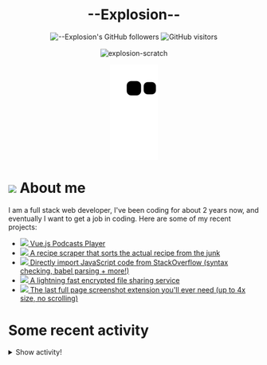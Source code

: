 # <div align="center">--Explosion--</div>

<div align=center>
  
![--Explosion's GitHub followers](https://img.shields.io/github/followers/Explosion-Scratch?color=00bbbb&style=for-the-badge&logo=github&logoColor=fff) 
![GitHub visitors](https://visitor-badge-reloaded.herokuapp.com/badge?page_id=explosion-scratch.visitor.badge.reloaded&color=00bbbb&style=for-the-badge&logo=github)

</div>

<p align=center><img align="center" src="https://github-readme-streak-stats.herokuapp.com/?user=explosion-scratch&" alt="explosion-scratch" /></p>
<p align=center><img align="center" src="https://raw.githubusercontent.com/Explosion-Scratch/Explosion-scratch/a407529eda6cf7c81265dae00a6eab19d1597632/github-contribution-grid-snake.svg" /></p>

<h1><img src="https://api.iconify.design/noto-v1:beaming-face-with-smiling-eyes.svg" width="25ch"> About me</h1>
  <p>I am a full stack web developer, I've been coding for about 2 years now, and eventually I want to get a job in coding. Here are some of my recent projects:</p>

  <ul>
     <li><a href="https://github.com/explosion-scratch/podcasts_player"><img src="https://api.iconify.design/noto-v1:musical-notes.svg"> Vue.js Podcasts Player</a></li>
     <li><a href="https://github.com/explosion-scratch/recipes/"><img src="https://api.iconify.design/noto-v1:face-savoring-food.svg"> A recipe scraper that sorts the actual recipe from the junk</a></li>
     <li><a href="https://github.com/explosion-scratch/stackoverflow_import/"><img src="https://api.iconify.design/noto-v1:man-technologist-medium-light-skin-tone.svg"> Directly import JavaScript code from StackOverflow (syntax checking, babel parsing + more!)</a></li>
     <li><a href="https://github.com/explosion-scratch/ondrop/"><img src="https://api.iconify.design/noto-v1:cloud-with-lightning.svg"> A lightning fast encrypted file sharing service</a></li>
     <li><a href="https://github.com/explosion-scratch/screenshot_extension/"><img src="https://api.iconify.design/noto-v1:computer-mouse.svg"> The last full page screenshot extension you'll ever need (up to 4x size, no scrolling)</a></li>
  </ul>
  
  # Some recent activity


<details><summary>Show activity!</summary>
<ul>
<li><p>9 hours, 5 minutes ago – Commented in <a href="https://github.com/Explosion-Scratch/Explosion-scratch/issues/9#issuecomment-1118823099">Explosion-Scratch/Explosion-scratch</a><blockquote>Also your encryption method is incredibly inefficient it would probably be best to convert the file to an ArrayBuffer then convert that directly re </blockquote></p></li>
<li><p>9 hours, 13 minutes ago – Commented in <a href="https://github.com/Explosion-Scratch/Explosion-scratch/issues/9#issuecomment-1118806846">Explosion-Scratch/Explosion-scratch</a><blockquote>Alright this works https codepen io explosion scratch full abqvNwQ</blockquote></p></li>
<li><p>9 hours, 24 minutes ago – Commented in <a href="https://github.com/Explosion-Scratch/Explosion-scratch/issues/9#issuecomment-1118780613">Explosion-Scratch/Explosion-scratch</a><blockquote>It s because of the way I convert base64 to and from buffers</blockquote></p></li>
<li><p>9 hours, 24 minutes ago – Commented in <a href="https://github.com/Explosion-Scratch/Explosion-scratch/issues/9#issuecomment-1118780075">Explosion-Scratch/Explosion-scratch</a><blockquote>Working on debugging rn</blockquote></p></li>
<li><p>9 hours, 24 minutes ago – Commented in <a href="https://github.com/Explosion-Scratch/Explosion-scratch/issues/9#issuecomment-1118779902">Explosion-Scratch/Explosion-scratch</a><blockquote>I m getting this error Error RangeError Maximum call stack size exceeded crypto js 58 </blockquote></p></li>
<li><p>9 hours, 35 minutes ago – Commented in <a href="https://github.com/Explosion-Scratch/Explosion-scratch/issues/9#issuecomment-1118766328">Explosion-Scratch/Explosion-scratch</a><blockquote> Explosion Scratch I m pinging you because I think you aren t subscribed to this thread or watching this repo Nope I m subscribed to the threa </blockquote></p></li>
<li><p>18 hours ago – Commented in <a href="https://github.com/Explosion-Scratch/Explosion-scratch/issues/9#issuecomment-1118270929">Explosion-Scratch/Explosion-scratch</a><blockquote>Oh yeah could you make a codepen for it or something </blockquote></p></li>
<li><p>1 day, 17 hours, 58 minutes ago – Commented in <a href="https://github.com/Bijoujs/Bijou.js/pull/363#issuecomment-1117028936">Bijoujs/Bijou.js</a><blockquote>Thanks </blockquote></p></li>
<li><p>2 days, 15 hours, 51 minutes ago – Commented in <a href="https://github.com/Explosion-Scratch/Explosion-scratch/issues/9#issuecomment-1115934125">Explosion-Scratch/Explosion-scratch</a><blockquote> Explosion Scratch I was currently searching for a browser based password encryption decryption system and I came across your blog https </blockquote></p></li>
<li><p>2 days, 15 hours, 54 minutes ago – Commented in <a href="https://github.com/Explosion-Scratch/Explosion-scratch/issues/9#issuecomment-1115927471">Explosion-Scratch/Explosion-scratch</a><blockquote> Also if I try to encrypt a file which is around 400KB it says Error RangeError too many arguments provided for a function call Make sure t </blockquote></p></li>
<li><p>5 days, 21 hours, 58 minutes ago – <a href="https://github.com/Explosion-Scratch/Explosion-scratch/commit/5073b6f06f1ac954c9af81fa560cd3156bf17292"><code>5073b6f</code></a>– Update update.yml (<a href="https://github.com/Explosion-Scratch/Explosion-scratch">Explosion-Scratch/Explosion-scratch</a>)</p></li>
<li><p>6 days, 13 hours, 53 minutes ago – Commented in <a href="https://github.com/JamesCoyle/DownloadsExtension/issues/21#issuecomment-1113234485">JamesCoyle/DownloadsExtension</a><blockquote>Oh didn t know that ok</blockquote></p></li>
<li><p>6 days, 13 hours, 54 minutes ago – Commented in <a href="https://github.com/Explosion-Scratch/Explosion-scratch/issues/7#issuecomment-1113234252">Explosion-Scratch/Explosion-scratch</a><blockquote>sorry lmao</blockquote></p></li>
<li><p>7 days, 4 hours ago – Commented in <a href="https://github.com/JamesCoyle/DownloadsExtension/issues/14#issuecomment-1112690463">JamesCoyle/DownloadsExtension</a><blockquote>I tried to implement a timeSinceLoad store in svelte and then test the time since the extension was loaded for the state but then I realized that it w </blockquote></p></li>
<li><p>7 days, 4 hours, 8 minutes ago – Commented in <a href="https://github.com/JamesCoyle/DownloadsExtension/issues/14#issuecomment-1112684321">JamesCoyle/DownloadsExtension</a><blockquote>This is caused by download state where download is a DownloadItem https developer chrome com docs extensions reference downloads type Download </blockquote></p></li>
<li><p>7 days, 4 hours, 16 minutes ago – Commented in <a href="https://github.com/JamesCoyle/DownloadsExtension/issues/21#issuecomment-1112678865">JamesCoyle/DownloadsExtension</a><blockquote>Would it be possible with chrome alarms periodic fetching </blockquote></p></li>
<li><p>7 days, 4 hours, 17 minutes ago – Commented in <a href="https://github.com/JamesCoyle/DownloadsExtension/issues/21#issuecomment-1112678671">JamesCoyle/DownloadsExtension</a><blockquote> The API doesn t provide an event to track the download progress I can track the progress in the popup by fetching the downloads continuously but th </blockquote></p></li>
<li><p>7 days, 4 hours, 18 minutes ago – Commented in <a href="https://github.com/JamesCoyle/DownloadsExtension/pull/23#issuecomment-1112677936">JamesCoyle/DownloadsExtension</a><blockquote> Great idea Alt D focuses the address bar so I ve changed it to be Alt J by default Sounds good thanks </blockquote></p></li>
<li><p>7 days, 5 hours, 29 minutes ago – Commented in <a href="https://github.com/JamesCoyle/DownloadsExtension/issues/21#issuecomment-1112624508">JamesCoyle/DownloadsExtension</a><blockquote>Wait can t you just do this with the chrome downloads API Is it not implemented or is it impossible </blockquote></p></li>
<li><p>7 days, 8 hours, 10 minutes ago – <a href="https://github.com/Explosion-Scratch/htmlifycli/commit/16a75f31dbb0f42975dbf619d7ad85c76809dd7d"><code>16a75f3</code></a>– v1.2.8 - Search for projects (<a href="https://github.com/Explosion-Scratch/htmlifycli">Explosion-Scratch/htmlifycli</a>)</p></li>
<li><p>7 days, 10 hours, 38 minutes ago – <a href="https://github.com/Explosion-Scratch/htmlifycli/commit/86fb5873445bb74d1702554029b975d7dfe20dee"><code>86fb587</code></a>– Lol whoops (<a href="https://github.com/Explosion-Scratch/htmlifycli">Explosion-Scratch/htmlifycli</a>)</p></li>
<li><p>7 days, 10 hours, 54 minutes ago – <a href="https://github.com/Explosion-Scratch/htmlifycli/commit/fdd3f0f3dd26f95cddd514fba0370367400fc240"><code>fdd3f0f</code></a>– v1.2.6 - Chunking (<a href="https://github.com/Explosion-Scratch/htmlifycli">Explosion-Scratch/htmlifycli</a>)</p></li>
<li><p>7 days, 12 hours, 15 minutes ago – Commented in <a href="https://github.com/Explosion-Scratch/Explosion-scratch/issues/7#issuecomment-1112219553">Explosion-Scratch/Explosion-scratch</a><blockquote>Reply in the next 30 seconds or i close</blockquote></p></li>
<li><p>7 days, 12 hours, 15 minutes ago – Commented in <a href="https://github.com/Explosion-Scratch/Explosion-scratch/issues/8#issuecomment-1112219208">Explosion-Scratch/Explosion-scratch</a><blockquote>Here s the action https github com Explosion Scratch Explosion scratch blob 1c1d73d5372f0202c00add3235fbab8bf503a471 github workflows snake yml </blockquote></p></li>
<li><p>7 days, 12 hours, 17 minutes ago – <a href="https://github.com/Explosion-Scratch/Explosion-scratch/commit/0643b5e55bfe8592b35b4ca5b7d4146e1c669b6f"><code>0643b5e</code></a>– Oops (<a href="https://github.com/Explosion-Scratch/Explosion-scratch">Explosion-Scratch/Explosion-scratch</a>)</p></li>
<li><p>7 days, 12 hours, 18 minutes ago – <a href="https://github.com/Explosion-Scratch/Explosion-scratch/commit/cc1fc5dea31684c4d7bcb3e9afb105a5d083ad6b"><code>cc1fc5d</code></a>– Update start.md (<a href="https://github.com/Explosion-Scratch/Explosion-scratch">Explosion-Scratch/Explosion-scratch</a>)</p></li>
</ul>
</details>
